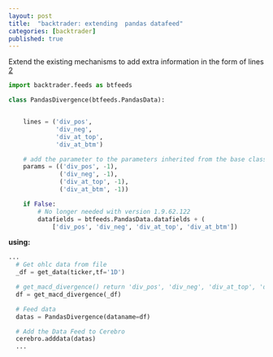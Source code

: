 ```yaml
---
layout: post
title:  "backtrader: extending  pandas datafeed"
categories: [backtrader]
published: true
---
```

Extend the existing mechanisms to add extra information in the form of lines [2][2]

```python
import backtrader.feeds as btfeeds

class PandasDivergence(btfeeds.PandasData):


    lines = ('div_pos',
             'div_neg',
             'div_at_top',
             'div_at_btm')

    # add the parameter to the parameters inherited from the base class
    params = (('div_pos', -1),
              ('div_neg', -1),
              ('div_at_top', -1),
              ('div_at_btm', -1))

    if False:
        # No longer needed with version 1.9.62.122
        datafields = btfeeds.PandasData.datafields + (
            ['div_pos', 'div_neg', 'div_at_top', 'div_at_btm'])
```

**using:**
```python
...
  # Get ohlc data from file
  _df = get_data(ticker,tf='1D')

  # get_macd_divergence() return 'div_pos', 'div_neg', 'div_at_top', 'div_at_btm' columns
  df = get_macd_divergence(_df)

  # Feed data
  datas = PandasDivergence(dataname=df)

  # Add the Data Feed to Cerebro
  cerebro.adddata(datas)
  ...
```



[2]: https://github.com/mementum/backtrader/blob/master/samples/data-pandas/data-pandas-optix.py "data-pandas-optix"
